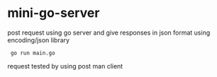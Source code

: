 # mini-go-server
post request using go server and give responses in json format using encoding/json library

 <code> go run main.go </code>

request tested by using post man client


